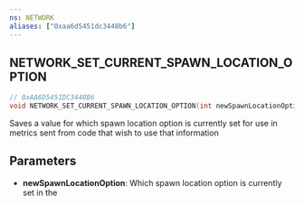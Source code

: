 ```yaml
---
ns: NETWORK
aliases: ["0xaa6d5451dc3448b6"]
---
```

## NETWORK_SET_CURRENT_SPAWN_LOCATION_OPTION

```c
// 0xAA6D5451DC3448B6
void NETWORK_SET_CURRENT_SPAWN_LOCATION_OPTION(int newSpawnLocationOption);
```

Saves a value for which spawn location option is currently set for use in metrics sent from code that wish to use that information


## Parameters
* **newSpawnLocationOption**: Which spawn location option is currently set in the
